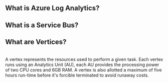 <h2>What is Azure Log Analytics?</h2>
 

<h2>What is a Service Bus?</h2>
 

<h2>What  are Vertices?</h2>
<br/>
A vertex represents the resources used to perform a given task. Each vertex runs using an Analytics Unit (AU), each AU provides the processing power of two CPU cores and 6GB RAM. A vertex is also allotted a maximum of five hours run-time before it's forcible terminated to avoid runaway costs.
